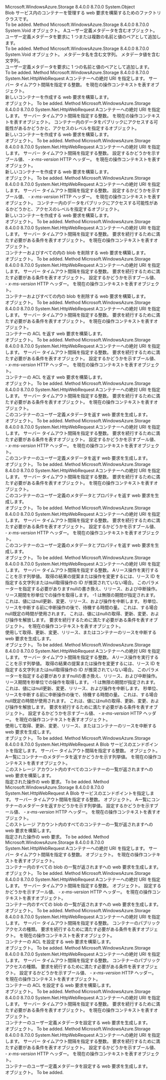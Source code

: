 <Type Name="ContainerHttpWebRequestFactory" FullName="Microsoft.WindowsAzure.Storage.Blob.Protocol.ContainerHttpWebRequestFactory">
  <TypeSignature Language="C#" Value="public static class ContainerHttpWebRequestFactory" />
  <TypeSignature Language="ILAsm" Value=".class public auto ansi abstract sealed beforefieldinit ContainerHttpWebRequestFactory extends System.Object" />
  <TypeSignature Language="DocId" Value="T:Microsoft.WindowsAzure.Storage.Blob.Protocol.ContainerHttpWebRequestFactory" />
  <TypeSignature Language="VB.NET" Value="Public Class ContainerHttpWebRequestFactory" />
  <TypeSignature Language="F#" Value="type ContainerHttpWebRequestFactory = class" />
  <AssemblyInfo>
    <AssemblyName>Microsoft.WindowsAzure.Storage</AssemblyName>
    <AssemblyVersion>8.4.0.0</AssemblyVersion>
    <AssemblyVersion>8.7.0.0</AssemblyVersion>
  </AssemblyInfo>
  <Base>
    <BaseTypeName>System.Object</BaseTypeName>
  </Base>
  <Interfaces />
  <Docs>
    <summary>
            Blob サービス内のコンテナーを管理する web 要求を構築するためのファクトリ クラスです。
            </summary>
    <remarks>To be added.</remarks>
  </Docs>
  <Members>
    <Member MemberName="AddMetadata">
      <MemberSignature Language="C#" Value="public static void AddMetadata (System.Net.HttpWebRequest request, System.Collections.Generic.IDictionary&lt;string,string&gt; metadata);" />
      <MemberSignature Language="ILAsm" Value=".method public static hidebysig void AddMetadata(class System.Net.HttpWebRequest request, class System.Collections.Generic.IDictionary`2&lt;string, string&gt; metadata) cil managed" />
      <MemberSignature Language="DocId" Value="M:Microsoft.WindowsAzure.Storage.Blob.Protocol.ContainerHttpWebRequestFactory.AddMetadata(System.Net.HttpWebRequest,System.Collections.Generic.IDictionary{System.String,System.String})" />
      <MemberSignature Language="VB.NET" Value="Public Shared Sub AddMetadata (request As HttpWebRequest, metadata As IDictionary(Of String, String))" />
      <MemberSignature Language="F#" Value="static member AddMetadata : System.Net.HttpWebRequest * System.Collections.Generic.IDictionary&lt;string, string&gt; -&gt; unit" Usage="Microsoft.WindowsAzure.Storage.Blob.Protocol.ContainerHttpWebRequestFactory.AddMetadata (request, metadata)" />
      <MemberType>Method</MemberType>
      <AssemblyInfo>
        <AssemblyName>Microsoft.WindowsAzure.Storage</AssemblyName>
        <AssemblyVersion>8.4.0.0</AssemblyVersion>
        <AssemblyVersion>8.7.0.0</AssemblyVersion>
      </AssemblyInfo>
      <ReturnValue>
        <ReturnType>System.Void</ReturnType>
      </ReturnValue>
      <Parameters>
        <Parameter Name="request" Type="System.Net.HttpWebRequest" />
        <Parameter Name="metadata" Type="System.Collections.Generic.IDictionary&lt;System.String,System.String&gt;" />
      </Parameters>
      <Docs>
        <param name="request"><see cref="T:System.Net.HttpWebRequest" /> オブジェクト。</param>
        <param name="metadata">A<see cref="T:System.Collections.Generic.Dictionary`2" />ユーザー定義メタデータを含むオブジェクト。</param>
        <summary>
            ユーザー定義メタデータを要求に 1 つまたは複数の名前と値のペアとして追加します。
            </summary>
        <remarks>To be added.</remarks>
      </Docs>
    </Member>
    <Member MemberName="AddMetadata">
      <MemberSignature Language="C#" Value="public static void AddMetadata (System.Net.HttpWebRequest request, string name, string value);" />
      <MemberSignature Language="ILAsm" Value=".method public static hidebysig void AddMetadata(class System.Net.HttpWebRequest request, string name, string value) cil managed" />
      <MemberSignature Language="DocId" Value="M:Microsoft.WindowsAzure.Storage.Blob.Protocol.ContainerHttpWebRequestFactory.AddMetadata(System.Net.HttpWebRequest,System.String,System.String)" />
      <MemberSignature Language="VB.NET" Value="Public Shared Sub AddMetadata (request As HttpWebRequest, name As String, value As String)" />
      <MemberSignature Language="F#" Value="static member AddMetadata : System.Net.HttpWebRequest * string * string -&gt; unit" Usage="Microsoft.WindowsAzure.Storage.Blob.Protocol.ContainerHttpWebRequestFactory.AddMetadata (request, name, value)" />
      <MemberType>Method</MemberType>
      <AssemblyInfo>
        <AssemblyName>Microsoft.WindowsAzure.Storage</AssemblyName>
        <AssemblyVersion>8.4.0.0</AssemblyVersion>
        <AssemblyVersion>8.7.0.0</AssemblyVersion>
      </AssemblyInfo>
      <ReturnValue>
        <ReturnType>System.Void</ReturnType>
      </ReturnValue>
      <Parameters>
        <Parameter Name="request" Type="System.Net.HttpWebRequest" />
        <Parameter Name="name" Type="System.String" />
        <Parameter Name="value" Type="System.String" />
      </Parameters>
      <Docs>
        <param name="request"><see cref="T:System.Net.HttpWebRequest" /> オブジェクト。</param>
        <param name="name">メタデータ名を含む文字列。</param>
        <param name="value">メタデータ値を含む文字列。</param>
        <summary>
            ユーザー定義メタデータを要求に 1 つの名前と値のペアとして追加します。
            </summary>
        <remarks>To be added.</remarks>
      </Docs>
    </Member>
    <Member MemberName="Create">
      <MemberSignature Language="C#" Value="public static System.Net.HttpWebRequest Create (Uri uri, Nullable&lt;int&gt; timeout, Microsoft.WindowsAzure.Storage.OperationContext operationContext);" />
      <MemberSignature Language="ILAsm" Value=".method public static hidebysig class System.Net.HttpWebRequest Create(class System.Uri uri, valuetype System.Nullable`1&lt;int32&gt; timeout, class Microsoft.WindowsAzure.Storage.OperationContext operationContext) cil managed" />
      <MemberSignature Language="DocId" Value="M:Microsoft.WindowsAzure.Storage.Blob.Protocol.ContainerHttpWebRequestFactory.Create(System.Uri,System.Nullable{System.Int32},Microsoft.WindowsAzure.Storage.OperationContext)" />
      <MemberSignature Language="F#" Value="static member Create : Uri * Nullable&lt;int&gt; * Microsoft.WindowsAzure.Storage.OperationContext -&gt; System.Net.HttpWebRequest" Usage="Microsoft.WindowsAzure.Storage.Blob.Protocol.ContainerHttpWebRequestFactory.Create (uri, timeout, operationContext)" />
      <MemberType>Method</MemberType>
      <AssemblyInfo>
        <AssemblyName>Microsoft.WindowsAzure.Storage</AssemblyName>
        <AssemblyVersion>8.4.0.0</AssemblyVersion>
        <AssemblyVersion>8.7.0.0</AssemblyVersion>
      </AssemblyInfo>
      <ReturnValue>
        <ReturnType>System.Net.HttpWebRequest</ReturnType>
      </ReturnValue>
      <Parameters>
        <Parameter Name="uri" Type="System.Uri" />
        <Parameter Name="timeout" Type="System.Nullable&lt;System.Int32&gt;" />
        <Parameter Name="operationContext" Type="Microsoft.WindowsAzure.Storage.OperationContext" />
      </Parameters>
      <Docs>
        <param name="uri">A<see cref="T:System.Uri" />コンテナーへの絶対 URI を指定します。</param>
        <param name="timeout">サーバー タイムアウト間隔を指定する整数。</param>
        <param name="operationContext"><see cref="T:Microsoft.WindowsAzure.Storage.OperationContext" />を現在の操作コンテキストを表すオブジェクト。</param>
        <summary>
            新しいコンテナーを作成する web 要求を構築します。
            </summary>
        <returns><see cref="T:System.Net.HttpWebRequest" /> オブジェクト。</returns>
        <remarks>To be added.</remarks>
      </Docs>
    </Member>
    <Member MemberName="Create">
      <MemberSignature Language="C#" Value="public static System.Net.HttpWebRequest Create (Uri uri, Nullable&lt;int&gt; timeout, Microsoft.WindowsAzure.Storage.OperationContext operationContext, Microsoft.WindowsAzure.Storage.Blob.BlobContainerPublicAccessType accessType);" />
      <MemberSignature Language="ILAsm" Value=".method public static hidebysig class System.Net.HttpWebRequest Create(class System.Uri uri, valuetype System.Nullable`1&lt;int32&gt; timeout, class Microsoft.WindowsAzure.Storage.OperationContext operationContext, valuetype Microsoft.WindowsAzure.Storage.Blob.BlobContainerPublicAccessType accessType) cil managed" />
      <MemberSignature Language="DocId" Value="M:Microsoft.WindowsAzure.Storage.Blob.Protocol.ContainerHttpWebRequestFactory.Create(System.Uri,System.Nullable{System.Int32},Microsoft.WindowsAzure.Storage.OperationContext,Microsoft.WindowsAzure.Storage.Blob.BlobContainerPublicAccessType)" />
      <MemberSignature Language="F#" Value="static member Create : Uri * Nullable&lt;int&gt; * Microsoft.WindowsAzure.Storage.OperationContext * Microsoft.WindowsAzure.Storage.Blob.BlobContainerPublicAccessType -&gt; System.Net.HttpWebRequest" Usage="Microsoft.WindowsAzure.Storage.Blob.Protocol.ContainerHttpWebRequestFactory.Create (uri, timeout, operationContext, accessType)" />
      <MemberType>Method</MemberType>
      <AssemblyInfo>
        <AssemblyName>Microsoft.WindowsAzure.Storage</AssemblyName>
        <AssemblyVersion>8.4.0.0</AssemblyVersion>
        <AssemblyVersion>8.7.0.0</AssemblyVersion>
      </AssemblyInfo>
      <ReturnValue>
        <ReturnType>System.Net.HttpWebRequest</ReturnType>
      </ReturnValue>
      <Parameters>
        <Parameter Name="uri" Type="System.Uri" />
        <Parameter Name="timeout" Type="System.Nullable&lt;System.Int32&gt;" />
        <Parameter Name="operationContext" Type="Microsoft.WindowsAzure.Storage.OperationContext" />
        <Parameter Name="accessType" Type="Microsoft.WindowsAzure.Storage.Blob.BlobContainerPublicAccessType" />
      </Parameters>
      <Docs>
        <param name="uri">A<see cref="T:System.Uri" />コンテナーへの絶対 URI を指定します。</param>
        <param name="timeout">サーバー タイムアウト間隔を指定する整数。</param>
        <param name="operationContext"><see cref="T:Microsoft.WindowsAzure.Storage.OperationContext" />を現在の操作コンテキストを表すオブジェクト。</param>
        <param name="accessType"><see cref="T:Microsoft.WindowsAzure.Storage.Blob.BlobContainerPublicAccessType" />コンテナー内のデータをパブリックにアクセスする可能性があるかどうかと、アクセスのレベルを指定するオブジェクト。</param>
        <summary>
            新しいコンテナーを作成する web 要求を構築します。
            </summary>
        <returns><see cref="T:System.Net.HttpWebRequest" /> オブジェクト。</returns>
        <remarks>To be added.</remarks>
      </Docs>
    </Member>
    <Member MemberName="Create">
      <MemberSignature Language="C#" Value="public static System.Net.HttpWebRequest Create (Uri uri, Nullable&lt;int&gt; timeout, bool useVersionHeader, Microsoft.WindowsAzure.Storage.OperationContext operationContext);" />
      <MemberSignature Language="ILAsm" Value=".method public static hidebysig class System.Net.HttpWebRequest Create(class System.Uri uri, valuetype System.Nullable`1&lt;int32&gt; timeout, bool useVersionHeader, class Microsoft.WindowsAzure.Storage.OperationContext operationContext) cil managed" />
      <MemberSignature Language="DocId" Value="M:Microsoft.WindowsAzure.Storage.Blob.Protocol.ContainerHttpWebRequestFactory.Create(System.Uri,System.Nullable{System.Int32},System.Boolean,Microsoft.WindowsAzure.Storage.OperationContext)" />
      <MemberSignature Language="F#" Value="static member Create : Uri * Nullable&lt;int&gt; * bool * Microsoft.WindowsAzure.Storage.OperationContext -&gt; System.Net.HttpWebRequest" Usage="Microsoft.WindowsAzure.Storage.Blob.Protocol.ContainerHttpWebRequestFactory.Create (uri, timeout, useVersionHeader, operationContext)" />
      <MemberType>Method</MemberType>
      <AssemblyInfo>
        <AssemblyName>Microsoft.WindowsAzure.Storage</AssemblyName>
        <AssemblyVersion>8.4.0.0</AssemblyVersion>
        <AssemblyVersion>8.7.0.0</AssemblyVersion>
      </AssemblyInfo>
      <ReturnValue>
        <ReturnType>System.Net.HttpWebRequest</ReturnType>
      </ReturnValue>
      <Parameters>
        <Parameter Name="uri" Type="System.Uri" />
        <Parameter Name="timeout" Type="System.Nullable&lt;System.Int32&gt;" />
        <Parameter Name="useVersionHeader" Type="System.Boolean" />
        <Parameter Name="operationContext" Type="Microsoft.WindowsAzure.Storage.OperationContext" />
      </Parameters>
      <Docs>
        <param name="uri">A<see cref="T:System.Uri" />コンテナーへの絶対 URI を指定します。</param>
        <param name="timeout">サーバー タイムアウト間隔を指定する整数。</param>
        <param name="useVersionHeader">設定するかどうかを示すブール値、 <i>- x-ms-version</i> HTTP ヘッダー。</param>
        <param name="operationContext"><see cref="T:Microsoft.WindowsAzure.Storage.OperationContext" />を現在の操作コンテキストを表すオブジェクト。</param>
        <summary>
            新しいコンテナーを作成する web 要求を構築します。
            </summary>
        <returns><see cref="T:System.Net.HttpWebRequest" /> オブジェクト。</returns>
        <remarks>To be added.</remarks>
      </Docs>
    </Member>
    <Member MemberName="Create">
      <MemberSignature Language="C#" Value="public static System.Net.HttpWebRequest Create (Uri uri, Nullable&lt;int&gt; timeout, bool useVersionHeader, Microsoft.WindowsAzure.Storage.OperationContext operationContext, Microsoft.WindowsAzure.Storage.Blob.BlobContainerPublicAccessType accessType);" />
      <MemberSignature Language="ILAsm" Value=".method public static hidebysig class System.Net.HttpWebRequest Create(class System.Uri uri, valuetype System.Nullable`1&lt;int32&gt; timeout, bool useVersionHeader, class Microsoft.WindowsAzure.Storage.OperationContext operationContext, valuetype Microsoft.WindowsAzure.Storage.Blob.BlobContainerPublicAccessType accessType) cil managed" />
      <MemberSignature Language="DocId" Value="M:Microsoft.WindowsAzure.Storage.Blob.Protocol.ContainerHttpWebRequestFactory.Create(System.Uri,System.Nullable{System.Int32},System.Boolean,Microsoft.WindowsAzure.Storage.OperationContext,Microsoft.WindowsAzure.Storage.Blob.BlobContainerPublicAccessType)" />
      <MemberSignature Language="F#" Value="static member Create : Uri * Nullable&lt;int&gt; * bool * Microsoft.WindowsAzure.Storage.OperationContext * Microsoft.WindowsAzure.Storage.Blob.BlobContainerPublicAccessType -&gt; System.Net.HttpWebRequest" Usage="Microsoft.WindowsAzure.Storage.Blob.Protocol.ContainerHttpWebRequestFactory.Create (uri, timeout, useVersionHeader, operationContext, accessType)" />
      <MemberType>Method</MemberType>
      <AssemblyInfo>
        <AssemblyName>Microsoft.WindowsAzure.Storage</AssemblyName>
        <AssemblyVersion>8.4.0.0</AssemblyVersion>
        <AssemblyVersion>8.7.0.0</AssemblyVersion>
      </AssemblyInfo>
      <ReturnValue>
        <ReturnType>System.Net.HttpWebRequest</ReturnType>
      </ReturnValue>
      <Parameters>
        <Parameter Name="uri" Type="System.Uri" />
        <Parameter Name="timeout" Type="System.Nullable&lt;System.Int32&gt;" />
        <Parameter Name="useVersionHeader" Type="System.Boolean" />
        <Parameter Name="operationContext" Type="Microsoft.WindowsAzure.Storage.OperationContext" />
        <Parameter Name="accessType" Type="Microsoft.WindowsAzure.Storage.Blob.BlobContainerPublicAccessType" />
      </Parameters>
      <Docs>
        <param name="uri">A<see cref="T:System.Uri" />コンテナーへの絶対 URI を指定します。</param>
        <param name="timeout">サーバー タイムアウト間隔を指定する整数。</param>
        <param name="useVersionHeader">設定するかどうかを示すブール値、 <i>- x-ms-version</i> HTTP ヘッダー。</param>
        <param name="operationContext"><see cref="T:Microsoft.WindowsAzure.Storage.OperationContext" />を現在の操作コンテキストを表すオブジェクト。</param>
        <param name="accessType"><see cref="T:Microsoft.WindowsAzure.Storage.Blob.BlobContainerPublicAccessType" />コンテナー内のデータをパブリックにアクセスする可能性があるかどうかと、アクセスのレベルを指定するオブジェクト。</param>
        <summary>
            新しいコンテナーを作成する web 要求を構築します。
            </summary>
        <returns><see cref="T:System.Net.HttpWebRequest" /> オブジェクト。</returns>
        <remarks>To be added.</remarks>
      </Docs>
    </Member>
    <Member MemberName="Delete">
      <MemberSignature Language="C#" Value="public static System.Net.HttpWebRequest Delete (Uri uri, Nullable&lt;int&gt; timeout, Microsoft.WindowsAzure.Storage.AccessCondition accessCondition, Microsoft.WindowsAzure.Storage.OperationContext operationContext);" />
      <MemberSignature Language="ILAsm" Value=".method public static hidebysig class System.Net.HttpWebRequest Delete(class System.Uri uri, valuetype System.Nullable`1&lt;int32&gt; timeout, class Microsoft.WindowsAzure.Storage.AccessCondition accessCondition, class Microsoft.WindowsAzure.Storage.OperationContext operationContext) cil managed" />
      <MemberSignature Language="DocId" Value="M:Microsoft.WindowsAzure.Storage.Blob.Protocol.ContainerHttpWebRequestFactory.Delete(System.Uri,System.Nullable{System.Int32},Microsoft.WindowsAzure.Storage.AccessCondition,Microsoft.WindowsAzure.Storage.OperationContext)" />
      <MemberSignature Language="F#" Value="static member Delete : Uri * Nullable&lt;int&gt; * Microsoft.WindowsAzure.Storage.AccessCondition * Microsoft.WindowsAzure.Storage.OperationContext -&gt; System.Net.HttpWebRequest" Usage="Microsoft.WindowsAzure.Storage.Blob.Protocol.ContainerHttpWebRequestFactory.Delete (uri, timeout, accessCondition, operationContext)" />
      <MemberType>Method</MemberType>
      <AssemblyInfo>
        <AssemblyName>Microsoft.WindowsAzure.Storage</AssemblyName>
        <AssemblyVersion>8.4.0.0</AssemblyVersion>
        <AssemblyVersion>8.7.0.0</AssemblyVersion>
      </AssemblyInfo>
      <ReturnValue>
        <ReturnType>System.Net.HttpWebRequest</ReturnType>
      </ReturnValue>
      <Parameters>
        <Parameter Name="uri" Type="System.Uri" />
        <Parameter Name="timeout" Type="System.Nullable&lt;System.Int32&gt;" />
        <Parameter Name="accessCondition" Type="Microsoft.WindowsAzure.Storage.AccessCondition" />
        <Parameter Name="operationContext" Type="Microsoft.WindowsAzure.Storage.OperationContext" />
      </Parameters>
      <Docs>
        <param name="uri">A<see cref="T:System.Uri" />コンテナーへの絶対 URI を指定します。</param>
        <param name="timeout">サーバー タイムアウト間隔を指定する整数。</param>
        <param name="accessCondition"><see cref="T:Microsoft.WindowsAzure.Storage.AccessCondition" />要求を続行するために満たす必要がある条件を表すオブジェクト。</param>
        <param name="operationContext"><see cref="T:Microsoft.WindowsAzure.Storage.OperationContext" />を現在の操作コンテキストを表すオブジェクト。</param>
        <summary>
            コンテナーおよびすべての内の blob を削除する web 要求を構築します。
            </summary>
        <returns><see cref="T:System.Net.HttpWebRequest" /> オブジェクト。</returns>
        <remarks>To be added.</remarks>
      </Docs>
    </Member>
    <Member MemberName="Delete">
      <MemberSignature Language="C#" Value="public static System.Net.HttpWebRequest Delete (Uri uri, Nullable&lt;int&gt; timeout, Microsoft.WindowsAzure.Storage.AccessCondition accessCondition, bool useVersionHeader, Microsoft.WindowsAzure.Storage.OperationContext operationContext);" />
      <MemberSignature Language="ILAsm" Value=".method public static hidebysig class System.Net.HttpWebRequest Delete(class System.Uri uri, valuetype System.Nullable`1&lt;int32&gt; timeout, class Microsoft.WindowsAzure.Storage.AccessCondition accessCondition, bool useVersionHeader, class Microsoft.WindowsAzure.Storage.OperationContext operationContext) cil managed" />
      <MemberSignature Language="DocId" Value="M:Microsoft.WindowsAzure.Storage.Blob.Protocol.ContainerHttpWebRequestFactory.Delete(System.Uri,System.Nullable{System.Int32},Microsoft.WindowsAzure.Storage.AccessCondition,System.Boolean,Microsoft.WindowsAzure.Storage.OperationContext)" />
      <MemberSignature Language="F#" Value="static member Delete : Uri * Nullable&lt;int&gt; * Microsoft.WindowsAzure.Storage.AccessCondition * bool * Microsoft.WindowsAzure.Storage.OperationContext -&gt; System.Net.HttpWebRequest" Usage="Microsoft.WindowsAzure.Storage.Blob.Protocol.ContainerHttpWebRequestFactory.Delete (uri, timeout, accessCondition, useVersionHeader, operationContext)" />
      <MemberType>Method</MemberType>
      <AssemblyInfo>
        <AssemblyName>Microsoft.WindowsAzure.Storage</AssemblyName>
        <AssemblyVersion>8.4.0.0</AssemblyVersion>
        <AssemblyVersion>8.7.0.0</AssemblyVersion>
      </AssemblyInfo>
      <ReturnValue>
        <ReturnType>System.Net.HttpWebRequest</ReturnType>
      </ReturnValue>
      <Parameters>
        <Parameter Name="uri" Type="System.Uri" />
        <Parameter Name="timeout" Type="System.Nullable&lt;System.Int32&gt;" />
        <Parameter Name="accessCondition" Type="Microsoft.WindowsAzure.Storage.AccessCondition" />
        <Parameter Name="useVersionHeader" Type="System.Boolean" />
        <Parameter Name="operationContext" Type="Microsoft.WindowsAzure.Storage.OperationContext" />
      </Parameters>
      <Docs>
        <param name="uri">A<see cref="T:System.Uri" />コンテナーへの絶対 URI を指定します。</param>
        <param name="timeout">サーバー タイムアウト間隔を指定する整数。</param>
        <param name="accessCondition"><see cref="T:Microsoft.WindowsAzure.Storage.AccessCondition" />要求を続行するために満たす必要がある条件を表すオブジェクト。</param>
        <param name="useVersionHeader">設定するかどうかを示すブール値、 <i>- x-ms-version</i> HTTP ヘッダー。</param>
        <param name="operationContext"><see cref="T:Microsoft.WindowsAzure.Storage.OperationContext" />を現在の操作コンテキストを表すオブジェクト。</param>
        <summary>
            コンテナーおよびすべての内の blob を削除する web 要求を構築します。
            </summary>
        <returns><see cref="T:System.Net.HttpWebRequest" /> オブジェクト。</returns>
        <remarks>To be added.</remarks>
      </Docs>
    </Member>
    <Member MemberName="GetAcl">
      <MemberSignature Language="C#" Value="public static System.Net.HttpWebRequest GetAcl (Uri uri, Nullable&lt;int&gt; timeout, Microsoft.WindowsAzure.Storage.AccessCondition accessCondition, Microsoft.WindowsAzure.Storage.OperationContext operationContext);" />
      <MemberSignature Language="ILAsm" Value=".method public static hidebysig class System.Net.HttpWebRequest GetAcl(class System.Uri uri, valuetype System.Nullable`1&lt;int32&gt; timeout, class Microsoft.WindowsAzure.Storage.AccessCondition accessCondition, class Microsoft.WindowsAzure.Storage.OperationContext operationContext) cil managed" />
      <MemberSignature Language="DocId" Value="M:Microsoft.WindowsAzure.Storage.Blob.Protocol.ContainerHttpWebRequestFactory.GetAcl(System.Uri,System.Nullable{System.Int32},Microsoft.WindowsAzure.Storage.AccessCondition,Microsoft.WindowsAzure.Storage.OperationContext)" />
      <MemberSignature Language="F#" Value="static member GetAcl : Uri * Nullable&lt;int&gt; * Microsoft.WindowsAzure.Storage.AccessCondition * Microsoft.WindowsAzure.Storage.OperationContext -&gt; System.Net.HttpWebRequest" Usage="Microsoft.WindowsAzure.Storage.Blob.Protocol.ContainerHttpWebRequestFactory.GetAcl (uri, timeout, accessCondition, operationContext)" />
      <MemberType>Method</MemberType>
      <AssemblyInfo>
        <AssemblyName>Microsoft.WindowsAzure.Storage</AssemblyName>
        <AssemblyVersion>8.4.0.0</AssemblyVersion>
        <AssemblyVersion>8.7.0.0</AssemblyVersion>
      </AssemblyInfo>
      <ReturnValue>
        <ReturnType>System.Net.HttpWebRequest</ReturnType>
      </ReturnValue>
      <Parameters>
        <Parameter Name="uri" Type="System.Uri" />
        <Parameter Name="timeout" Type="System.Nullable&lt;System.Int32&gt;" />
        <Parameter Name="accessCondition" Type="Microsoft.WindowsAzure.Storage.AccessCondition" />
        <Parameter Name="operationContext" Type="Microsoft.WindowsAzure.Storage.OperationContext" />
      </Parameters>
      <Docs>
        <param name="uri">A<see cref="T:System.Uri" />コンテナーへの絶対 URI を指定します。</param>
        <param name="timeout">サーバー タイムアウト間隔を指定する整数。</param>
        <param name="accessCondition"><see cref="T:Microsoft.WindowsAzure.Storage.AccessCondition" />要求を続行するために満たす必要がある条件を表すオブジェクト。</param>
        <param name="operationContext"><see cref="T:Microsoft.WindowsAzure.Storage.OperationContext" />を現在の操作コンテキストを表すオブジェクト。</param>
        <summary>
            コンテナーの ACL を返す web 要求を構築します。
            </summary>
        <returns><see cref="T:System.Net.HttpWebRequest" /> オブジェクト。</returns>
        <remarks>To be added.</remarks>
      </Docs>
    </Member>
    <Member MemberName="GetAcl">
      <MemberSignature Language="C#" Value="public static System.Net.HttpWebRequest GetAcl (Uri uri, Nullable&lt;int&gt; timeout, Microsoft.WindowsAzure.Storage.AccessCondition accessCondition, bool useVersionHeader, Microsoft.WindowsAzure.Storage.OperationContext operationContext);" />
      <MemberSignature Language="ILAsm" Value=".method public static hidebysig class System.Net.HttpWebRequest GetAcl(class System.Uri uri, valuetype System.Nullable`1&lt;int32&gt; timeout, class Microsoft.WindowsAzure.Storage.AccessCondition accessCondition, bool useVersionHeader, class Microsoft.WindowsAzure.Storage.OperationContext operationContext) cil managed" />
      <MemberSignature Language="DocId" Value="M:Microsoft.WindowsAzure.Storage.Blob.Protocol.ContainerHttpWebRequestFactory.GetAcl(System.Uri,System.Nullable{System.Int32},Microsoft.WindowsAzure.Storage.AccessCondition,System.Boolean,Microsoft.WindowsAzure.Storage.OperationContext)" />
      <MemberSignature Language="F#" Value="static member GetAcl : Uri * Nullable&lt;int&gt; * Microsoft.WindowsAzure.Storage.AccessCondition * bool * Microsoft.WindowsAzure.Storage.OperationContext -&gt; System.Net.HttpWebRequest" Usage="Microsoft.WindowsAzure.Storage.Blob.Protocol.ContainerHttpWebRequestFactory.GetAcl (uri, timeout, accessCondition, useVersionHeader, operationContext)" />
      <MemberType>Method</MemberType>
      <AssemblyInfo>
        <AssemblyName>Microsoft.WindowsAzure.Storage</AssemblyName>
        <AssemblyVersion>8.4.0.0</AssemblyVersion>
        <AssemblyVersion>8.7.0.0</AssemblyVersion>
      </AssemblyInfo>
      <ReturnValue>
        <ReturnType>System.Net.HttpWebRequest</ReturnType>
      </ReturnValue>
      <Parameters>
        <Parameter Name="uri" Type="System.Uri" />
        <Parameter Name="timeout" Type="System.Nullable&lt;System.Int32&gt;" />
        <Parameter Name="accessCondition" Type="Microsoft.WindowsAzure.Storage.AccessCondition" />
        <Parameter Name="useVersionHeader" Type="System.Boolean" />
        <Parameter Name="operationContext" Type="Microsoft.WindowsAzure.Storage.OperationContext" />
      </Parameters>
      <Docs>
        <param name="uri">A<see cref="T:System.Uri" />コンテナーへの絶対 URI を指定します。</param>
        <param name="timeout">サーバー タイムアウト間隔を指定する整数。</param>
        <param name="accessCondition"><see cref="T:Microsoft.WindowsAzure.Storage.AccessCondition" />要求を続行するために満たす必要がある条件を表すオブジェクト。</param>
        <param name="useVersionHeader">設定するかどうかを示すブール値、 <i>- x-ms-version</i> HTTP ヘッダー。</param>
        <param name="operationContext"><see cref="T:Microsoft.WindowsAzure.Storage.OperationContext" />を現在の操作コンテキストを表すオブジェクト。</param>
        <summary>
            コンテナーの ACL を返す web 要求を構築します。
            </summary>
        <returns><see cref="T:System.Net.HttpWebRequest" /> オブジェクト。</returns>
        <remarks>To be added.</remarks>
      </Docs>
    </Member>
    <Member MemberName="GetMetadata">
      <MemberSignature Language="C#" Value="public static System.Net.HttpWebRequest GetMetadata (Uri uri, Nullable&lt;int&gt; timeout, Microsoft.WindowsAzure.Storage.AccessCondition accessCondition, Microsoft.WindowsAzure.Storage.OperationContext operationContext);" />
      <MemberSignature Language="ILAsm" Value=".method public static hidebysig class System.Net.HttpWebRequest GetMetadata(class System.Uri uri, valuetype System.Nullable`1&lt;int32&gt; timeout, class Microsoft.WindowsAzure.Storage.AccessCondition accessCondition, class Microsoft.WindowsAzure.Storage.OperationContext operationContext) cil managed" />
      <MemberSignature Language="DocId" Value="M:Microsoft.WindowsAzure.Storage.Blob.Protocol.ContainerHttpWebRequestFactory.GetMetadata(System.Uri,System.Nullable{System.Int32},Microsoft.WindowsAzure.Storage.AccessCondition,Microsoft.WindowsAzure.Storage.OperationContext)" />
      <MemberSignature Language="F#" Value="static member GetMetadata : Uri * Nullable&lt;int&gt; * Microsoft.WindowsAzure.Storage.AccessCondition * Microsoft.WindowsAzure.Storage.OperationContext -&gt; System.Net.HttpWebRequest" Usage="Microsoft.WindowsAzure.Storage.Blob.Protocol.ContainerHttpWebRequestFactory.GetMetadata (uri, timeout, accessCondition, operationContext)" />
      <MemberType>Method</MemberType>
      <AssemblyInfo>
        <AssemblyName>Microsoft.WindowsAzure.Storage</AssemblyName>
        <AssemblyVersion>8.4.0.0</AssemblyVersion>
        <AssemblyVersion>8.7.0.0</AssemblyVersion>
      </AssemblyInfo>
      <ReturnValue>
        <ReturnType>System.Net.HttpWebRequest</ReturnType>
      </ReturnValue>
      <Parameters>
        <Parameter Name="uri" Type="System.Uri" />
        <Parameter Name="timeout" Type="System.Nullable&lt;System.Int32&gt;" />
        <Parameter Name="accessCondition" Type="Microsoft.WindowsAzure.Storage.AccessCondition" />
        <Parameter Name="operationContext" Type="Microsoft.WindowsAzure.Storage.OperationContext" />
      </Parameters>
      <Docs>
        <param name="uri">A<see cref="T:System.Uri" />コンテナーへの絶対 URI を指定します。</param>
        <param name="timeout">サーバー タイムアウト間隔を指定する整数。</param>
        <param name="accessCondition"><see cref="T:Microsoft.WindowsAzure.Storage.AccessCondition" />要求を続行するために満たす必要がある条件を表すオブジェクト。</param>
        <param name="operationContext"><see cref="T:Microsoft.WindowsAzure.Storage.OperationContext" />を現在の操作コンテキストを表すオブジェクト。</param>
        <summary>
            このコンテナーのユーザー定義メタデータを返す web 要求を生成します。
            </summary>
        <returns><see cref="T:System.Net.HttpWebRequest" /> オブジェクト。</returns>
        <remarks>To be added.</remarks>
      </Docs>
    </Member>
    <Member MemberName="GetMetadata">
      <MemberSignature Language="C#" Value="public static System.Net.HttpWebRequest GetMetadata (Uri uri, Nullable&lt;int&gt; timeout, Microsoft.WindowsAzure.Storage.AccessCondition accessCondition, bool useVersionHeader, Microsoft.WindowsAzure.Storage.OperationContext operationContext);" />
      <MemberSignature Language="ILAsm" Value=".method public static hidebysig class System.Net.HttpWebRequest GetMetadata(class System.Uri uri, valuetype System.Nullable`1&lt;int32&gt; timeout, class Microsoft.WindowsAzure.Storage.AccessCondition accessCondition, bool useVersionHeader, class Microsoft.WindowsAzure.Storage.OperationContext operationContext) cil managed" />
      <MemberSignature Language="DocId" Value="M:Microsoft.WindowsAzure.Storage.Blob.Protocol.ContainerHttpWebRequestFactory.GetMetadata(System.Uri,System.Nullable{System.Int32},Microsoft.WindowsAzure.Storage.AccessCondition,System.Boolean,Microsoft.WindowsAzure.Storage.OperationContext)" />
      <MemberSignature Language="F#" Value="static member GetMetadata : Uri * Nullable&lt;int&gt; * Microsoft.WindowsAzure.Storage.AccessCondition * bool * Microsoft.WindowsAzure.Storage.OperationContext -&gt; System.Net.HttpWebRequest" Usage="Microsoft.WindowsAzure.Storage.Blob.Protocol.ContainerHttpWebRequestFactory.GetMetadata (uri, timeout, accessCondition, useVersionHeader, operationContext)" />
      <MemberType>Method</MemberType>
      <AssemblyInfo>
        <AssemblyName>Microsoft.WindowsAzure.Storage</AssemblyName>
        <AssemblyVersion>8.4.0.0</AssemblyVersion>
        <AssemblyVersion>8.7.0.0</AssemblyVersion>
      </AssemblyInfo>
      <ReturnValue>
        <ReturnType>System.Net.HttpWebRequest</ReturnType>
      </ReturnValue>
      <Parameters>
        <Parameter Name="uri" Type="System.Uri" />
        <Parameter Name="timeout" Type="System.Nullable&lt;System.Int32&gt;" />
        <Parameter Name="accessCondition" Type="Microsoft.WindowsAzure.Storage.AccessCondition" />
        <Parameter Name="useVersionHeader" Type="System.Boolean" />
        <Parameter Name="operationContext" Type="Microsoft.WindowsAzure.Storage.OperationContext" />
      </Parameters>
      <Docs>
        <param name="uri">A<see cref="T:System.Uri" />コンテナーへの絶対 URI を指定します。</param>
        <param name="timeout">サーバー タイムアウト間隔を指定する整数。</param>
        <param name="accessCondition"><see cref="T:Microsoft.WindowsAzure.Storage.AccessCondition" />要求を続行するために満たす必要がある条件を表すオブジェクト。</param>
        <param name="useVersionHeader">設定するかどうかを示すブール値、 <i>- x-ms-version</i> HTTP ヘッダー。</param>
        <param name="operationContext"><see cref="T:Microsoft.WindowsAzure.Storage.OperationContext" />を現在の操作コンテキストを表すオブジェクト。</param>
        <summary>
            このコンテナーのユーザー定義メタデータを返す web 要求を生成します。
            </summary>
        <returns><see cref="T:System.Net.HttpWebRequest" /> オブジェクト。</returns>
        <remarks>To be added.</remarks>
      </Docs>
    </Member>
    <Member MemberName="GetProperties">
      <MemberSignature Language="C#" Value="public static System.Net.HttpWebRequest GetProperties (Uri uri, Nullable&lt;int&gt; timeout, Microsoft.WindowsAzure.Storage.AccessCondition accessCondition, Microsoft.WindowsAzure.Storage.OperationContext operationContext);" />
      <MemberSignature Language="ILAsm" Value=".method public static hidebysig class System.Net.HttpWebRequest GetProperties(class System.Uri uri, valuetype System.Nullable`1&lt;int32&gt; timeout, class Microsoft.WindowsAzure.Storage.AccessCondition accessCondition, class Microsoft.WindowsAzure.Storage.OperationContext operationContext) cil managed" />
      <MemberSignature Language="DocId" Value="M:Microsoft.WindowsAzure.Storage.Blob.Protocol.ContainerHttpWebRequestFactory.GetProperties(System.Uri,System.Nullable{System.Int32},Microsoft.WindowsAzure.Storage.AccessCondition,Microsoft.WindowsAzure.Storage.OperationContext)" />
      <MemberSignature Language="F#" Value="static member GetProperties : Uri * Nullable&lt;int&gt; * Microsoft.WindowsAzure.Storage.AccessCondition * Microsoft.WindowsAzure.Storage.OperationContext -&gt; System.Net.HttpWebRequest" Usage="Microsoft.WindowsAzure.Storage.Blob.Protocol.ContainerHttpWebRequestFactory.GetProperties (uri, timeout, accessCondition, operationContext)" />
      <MemberType>Method</MemberType>
      <AssemblyInfo>
        <AssemblyName>Microsoft.WindowsAzure.Storage</AssemblyName>
        <AssemblyVersion>8.4.0.0</AssemblyVersion>
        <AssemblyVersion>8.7.0.0</AssemblyVersion>
      </AssemblyInfo>
      <ReturnValue>
        <ReturnType>System.Net.HttpWebRequest</ReturnType>
      </ReturnValue>
      <Parameters>
        <Parameter Name="uri" Type="System.Uri" />
        <Parameter Name="timeout" Type="System.Nullable&lt;System.Int32&gt;" />
        <Parameter Name="accessCondition" Type="Microsoft.WindowsAzure.Storage.AccessCondition" />
        <Parameter Name="operationContext" Type="Microsoft.WindowsAzure.Storage.OperationContext" />
      </Parameters>
      <Docs>
        <param name="uri">A<see cref="T:System.Uri" />コンテナーへの絶対 URI を指定します。</param>
        <param name="timeout">サーバー タイムアウト間隔を指定する整数。</param>
        <param name="accessCondition"><see cref="T:Microsoft.WindowsAzure.Storage.AccessCondition" />要求を続行するために満たす必要がある条件を表すオブジェクト。</param>
        <param name="operationContext"><see cref="T:Microsoft.WindowsAzure.Storage.OperationContext" />を現在の操作コンテキストを表すオブジェクト。</param>
        <summary>
            このコンテナーのユーザー定義のメタデータとプロパティを返す web 要求を生成します。
            </summary>
        <returns><see cref="T:System.Net.HttpWebRequest" /> オブジェクト。</returns>
        <remarks>To be added.</remarks>
      </Docs>
    </Member>
    <Member MemberName="GetProperties">
      <MemberSignature Language="C#" Value="public static System.Net.HttpWebRequest GetProperties (Uri uri, Nullable&lt;int&gt; timeout, Microsoft.WindowsAzure.Storage.AccessCondition accessCondition, bool useVersionHeader, Microsoft.WindowsAzure.Storage.OperationContext operationContext);" />
      <MemberSignature Language="ILAsm" Value=".method public static hidebysig class System.Net.HttpWebRequest GetProperties(class System.Uri uri, valuetype System.Nullable`1&lt;int32&gt; timeout, class Microsoft.WindowsAzure.Storage.AccessCondition accessCondition, bool useVersionHeader, class Microsoft.WindowsAzure.Storage.OperationContext operationContext) cil managed" />
      <MemberSignature Language="DocId" Value="M:Microsoft.WindowsAzure.Storage.Blob.Protocol.ContainerHttpWebRequestFactory.GetProperties(System.Uri,System.Nullable{System.Int32},Microsoft.WindowsAzure.Storage.AccessCondition,System.Boolean,Microsoft.WindowsAzure.Storage.OperationContext)" />
      <MemberSignature Language="F#" Value="static member GetProperties : Uri * Nullable&lt;int&gt; * Microsoft.WindowsAzure.Storage.AccessCondition * bool * Microsoft.WindowsAzure.Storage.OperationContext -&gt; System.Net.HttpWebRequest" Usage="Microsoft.WindowsAzure.Storage.Blob.Protocol.ContainerHttpWebRequestFactory.GetProperties (uri, timeout, accessCondition, useVersionHeader, operationContext)" />
      <MemberType>Method</MemberType>
      <AssemblyInfo>
        <AssemblyName>Microsoft.WindowsAzure.Storage</AssemblyName>
        <AssemblyVersion>8.4.0.0</AssemblyVersion>
        <AssemblyVersion>8.7.0.0</AssemblyVersion>
      </AssemblyInfo>
      <ReturnValue>
        <ReturnType>System.Net.HttpWebRequest</ReturnType>
      </ReturnValue>
      <Parameters>
        <Parameter Name="uri" Type="System.Uri" />
        <Parameter Name="timeout" Type="System.Nullable&lt;System.Int32&gt;" />
        <Parameter Name="accessCondition" Type="Microsoft.WindowsAzure.Storage.AccessCondition" />
        <Parameter Name="useVersionHeader" Type="System.Boolean" />
        <Parameter Name="operationContext" Type="Microsoft.WindowsAzure.Storage.OperationContext" />
      </Parameters>
      <Docs>
        <param name="uri">A<see cref="T:System.Uri" />コンテナーへの絶対 URI を指定します。</param>
        <param name="timeout">サーバー タイムアウト間隔を指定する整数。</param>
        <param name="accessCondition"><see cref="T:Microsoft.WindowsAzure.Storage.AccessCondition" />要求を続行するために満たす必要がある条件を表すオブジェクト。</param>
        <param name="useVersionHeader">設定するかどうかを示すブール値、 <i>- x-ms-version</i> HTTP ヘッダー。</param>
        <param name="operationContext"><see cref="T:Microsoft.WindowsAzure.Storage.OperationContext" />を現在の操作コンテキストを表すオブジェクト。</param>
        <summary>
            このコンテナーのユーザー定義のメタデータとプロパティを返す web 要求を生成します。
            </summary>
        <returns><see cref="T:System.Net.HttpWebRequest" /> オブジェクト。</returns>
        <remarks>To be added.</remarks>
      </Docs>
    </Member>
    <Member MemberName="Lease">
      <MemberSignature Language="C#" Value="public static System.Net.HttpWebRequest Lease (Uri uri, Nullable&lt;int&gt; timeout, Microsoft.WindowsAzure.Storage.Blob.LeaseAction action, string proposedLeaseId, Nullable&lt;int&gt; leaseDuration, Nullable&lt;int&gt; leaseBreakPeriod, Microsoft.WindowsAzure.Storage.AccessCondition accessCondition, Microsoft.WindowsAzure.Storage.OperationContext operationContext);" />
      <MemberSignature Language="ILAsm" Value=".method public static hidebysig class System.Net.HttpWebRequest Lease(class System.Uri uri, valuetype System.Nullable`1&lt;int32&gt; timeout, valuetype Microsoft.WindowsAzure.Storage.Blob.LeaseAction action, string proposedLeaseId, valuetype System.Nullable`1&lt;int32&gt; leaseDuration, valuetype System.Nullable`1&lt;int32&gt; leaseBreakPeriod, class Microsoft.WindowsAzure.Storage.AccessCondition accessCondition, class Microsoft.WindowsAzure.Storage.OperationContext operationContext) cil managed" />
      <MemberSignature Language="DocId" Value="M:Microsoft.WindowsAzure.Storage.Blob.Protocol.ContainerHttpWebRequestFactory.Lease(System.Uri,System.Nullable{System.Int32},Microsoft.WindowsAzure.Storage.Blob.LeaseAction,System.String,System.Nullable{System.Int32},System.Nullable{System.Int32},Microsoft.WindowsAzure.Storage.AccessCondition,Microsoft.WindowsAzure.Storage.OperationContext)" />
      <MemberSignature Language="F#" Value="static member Lease : Uri * Nullable&lt;int&gt; * Microsoft.WindowsAzure.Storage.Blob.LeaseAction * string * Nullable&lt;int&gt; * Nullable&lt;int&gt; * Microsoft.WindowsAzure.Storage.AccessCondition * Microsoft.WindowsAzure.Storage.OperationContext -&gt; System.Net.HttpWebRequest" Usage="Microsoft.WindowsAzure.Storage.Blob.Protocol.ContainerHttpWebRequestFactory.Lease (uri, timeout, action, proposedLeaseId, leaseDuration, leaseBreakPeriod, accessCondition, operationContext)" />
      <MemberType>Method</MemberType>
      <AssemblyInfo>
        <AssemblyName>Microsoft.WindowsAzure.Storage</AssemblyName>
        <AssemblyVersion>8.4.0.0</AssemblyVersion>
        <AssemblyVersion>8.7.0.0</AssemblyVersion>
      </AssemblyInfo>
      <ReturnValue>
        <ReturnType>System.Net.HttpWebRequest</ReturnType>
      </ReturnValue>
      <Parameters>
        <Parameter Name="uri" Type="System.Uri" />
        <Parameter Name="timeout" Type="System.Nullable&lt;System.Int32&gt;" />
        <Parameter Name="action" Type="Microsoft.WindowsAzure.Storage.Blob.LeaseAction" />
        <Parameter Name="proposedLeaseId" Type="System.String" />
        <Parameter Name="leaseDuration" Type="System.Nullable&lt;System.Int32&gt;" />
        <Parameter Name="leaseBreakPeriod" Type="System.Nullable&lt;System.Int32&gt;" />
        <Parameter Name="accessCondition" Type="Microsoft.WindowsAzure.Storage.AccessCondition" />
        <Parameter Name="operationContext" Type="Microsoft.WindowsAzure.Storage.OperationContext" />
      </Parameters>
      <Docs>
        <param name="uri">A<see cref="T:System.Uri" />コンテナーへの絶対 URI を指定します。</param>
        <param name="timeout">サーバー タイムアウト間隔を指定する整数。</param>
        <param name="action">A<see cref="T:Microsoft.WindowsAzure.Storage.Blob.LeaseAction" />リース操作を実行することを示す列挙値。</param>
        <param name="proposedLeaseId">取得の結果の提案または操作を変更するには、リース ID を指定する文字列または<c>null</c>取得操作の ID が推奨されていない場合。 このパラメーターを指定する必要があります<c>null</c>の書き換え、リリース、および中断操作。</param>
        <param name="leaseDuration">リース期間を秒単位での操作を取得します。
            -1 は無限の期間が指定されます。 これは、値には<c>null</c>更新、変更、リリース、および操作を中断します。</param>
        <param name="leaseBreakPeriod">秒単位、リースを中断する前に中断操作の後で、待機する時間の量。
            これは、する場合<c>null</c>既定の時間が使用されます。 これは、値には<c>null</c>の取得、更新、変更、および操作を解放します。</param>
        <param name="accessCondition"><see cref="T:Microsoft.WindowsAzure.Storage.AccessCondition" />要求を続行するために満たす必要がある条件を表すオブジェクト。</param>
        <param name="operationContext"><see cref="T:Microsoft.WindowsAzure.Storage.OperationContext" />を現在の操作コンテキストを表すオブジェクト。</param>
        <summary>
            使用して取得、更新、変更、リリース、またはコンテナーのリースを中断する web 要求を生成します。
            </summary>
        <returns><see cref="T:System.Net.HttpWebRequest" /> オブジェクト。</returns>
        <remarks>To be added.</remarks>
      </Docs>
    </Member>
    <Member MemberName="Lease">
      <MemberSignature Language="C#" Value="public static System.Net.HttpWebRequest Lease (Uri uri, Nullable&lt;int&gt; timeout, Microsoft.WindowsAzure.Storage.Blob.LeaseAction action, string proposedLeaseId, Nullable&lt;int&gt; leaseDuration, Nullable&lt;int&gt; leaseBreakPeriod, Microsoft.WindowsAzure.Storage.AccessCondition accessCondition, bool useVersionHeader, Microsoft.WindowsAzure.Storage.OperationContext operationContext);" />
      <MemberSignature Language="ILAsm" Value=".method public static hidebysig class System.Net.HttpWebRequest Lease(class System.Uri uri, valuetype System.Nullable`1&lt;int32&gt; timeout, valuetype Microsoft.WindowsAzure.Storage.Blob.LeaseAction action, string proposedLeaseId, valuetype System.Nullable`1&lt;int32&gt; leaseDuration, valuetype System.Nullable`1&lt;int32&gt; leaseBreakPeriod, class Microsoft.WindowsAzure.Storage.AccessCondition accessCondition, bool useVersionHeader, class Microsoft.WindowsAzure.Storage.OperationContext operationContext) cil managed" />
      <MemberSignature Language="DocId" Value="M:Microsoft.WindowsAzure.Storage.Blob.Protocol.ContainerHttpWebRequestFactory.Lease(System.Uri,System.Nullable{System.Int32},Microsoft.WindowsAzure.Storage.Blob.LeaseAction,System.String,System.Nullable{System.Int32},System.Nullable{System.Int32},Microsoft.WindowsAzure.Storage.AccessCondition,System.Boolean,Microsoft.WindowsAzure.Storage.OperationContext)" />
      <MemberSignature Language="F#" Value="static member Lease : Uri * Nullable&lt;int&gt; * Microsoft.WindowsAzure.Storage.Blob.LeaseAction * string * Nullable&lt;int&gt; * Nullable&lt;int&gt; * Microsoft.WindowsAzure.Storage.AccessCondition * bool * Microsoft.WindowsAzure.Storage.OperationContext -&gt; System.Net.HttpWebRequest" Usage="Microsoft.WindowsAzure.Storage.Blob.Protocol.ContainerHttpWebRequestFactory.Lease (uri, timeout, action, proposedLeaseId, leaseDuration, leaseBreakPeriod, accessCondition, useVersionHeader, operationContext)" />
      <MemberType>Method</MemberType>
      <AssemblyInfo>
        <AssemblyName>Microsoft.WindowsAzure.Storage</AssemblyName>
        <AssemblyVersion>8.4.0.0</AssemblyVersion>
        <AssemblyVersion>8.7.0.0</AssemblyVersion>
      </AssemblyInfo>
      <ReturnValue>
        <ReturnType>System.Net.HttpWebRequest</ReturnType>
      </ReturnValue>
      <Parameters>
        <Parameter Name="uri" Type="System.Uri" />
        <Parameter Name="timeout" Type="System.Nullable&lt;System.Int32&gt;" />
        <Parameter Name="action" Type="Microsoft.WindowsAzure.Storage.Blob.LeaseAction" />
        <Parameter Name="proposedLeaseId" Type="System.String" />
        <Parameter Name="leaseDuration" Type="System.Nullable&lt;System.Int32&gt;" />
        <Parameter Name="leaseBreakPeriod" Type="System.Nullable&lt;System.Int32&gt;" />
        <Parameter Name="accessCondition" Type="Microsoft.WindowsAzure.Storage.AccessCondition" />
        <Parameter Name="useVersionHeader" Type="System.Boolean" />
        <Parameter Name="operationContext" Type="Microsoft.WindowsAzure.Storage.OperationContext" />
      </Parameters>
      <Docs>
        <param name="uri">A<see cref="T:System.Uri" />コンテナーへの絶対 URI を指定します。</param>
        <param name="timeout">サーバー タイムアウト間隔を指定する整数。</param>
        <param name="action">A<see cref="T:Microsoft.WindowsAzure.Storage.Blob.LeaseAction" />リース操作を実行することを示す列挙値。</param>
        <param name="proposedLeaseId">取得の結果の提案または操作を変更するには、リース ID を指定する文字列または<c>null</c>取得操作の ID が推奨されていない場合。 このパラメーターを指定する必要があります<c>null</c>の書き換え、リリース、および中断操作。</param>
        <param name="leaseDuration">リース期間を秒単位での操作を取得します。
            -1 は無限の期間が指定されます。 これは、値には<c>null</c>更新、変更、リリース、および操作を中断します。</param>
        <param name="leaseBreakPeriod">秒単位、リースを中断する前に中断操作の後で、待機する時間の量。
            これは、する場合<c>null</c>既定の時間が使用されます。 これは、値には<c>null</c>の取得、更新、変更、および操作を解放します。</param>
        <param name="accessCondition"><see cref="T:Microsoft.WindowsAzure.Storage.AccessCondition" />要求を続行するために満たす必要がある条件を表すオブジェクト。</param>
        <param name="useVersionHeader">設定するかどうかを示すブール値、 <i>- x-ms-version</i> HTTP ヘッダー。</param>
        <param name="operationContext"><see cref="T:Microsoft.WindowsAzure.Storage.OperationContext" />を現在の操作コンテキストを表すオブジェクト。</param>
        <summary>
            使用して取得、更新、変更、リリース、またはコンテナーのリースを中断する web 要求を生成します。
            </summary>
        <returns><see cref="T:System.Net.HttpWebRequest" /> オブジェクト。</returns>
        <remarks>To be added.</remarks>
      </Docs>
    </Member>
    <Member MemberName="List">
      <MemberSignature Language="C#" Value="public static System.Net.HttpWebRequest List (Uri uri, Nullable&lt;int&gt; timeout, Microsoft.WindowsAzure.Storage.Shared.Protocol.ListingContext listingContext, Microsoft.WindowsAzure.Storage.Blob.ContainerListingDetails detailsIncluded, Microsoft.WindowsAzure.Storage.OperationContext operationContext);" />
      <MemberSignature Language="ILAsm" Value=".method public static hidebysig class System.Net.HttpWebRequest List(class System.Uri uri, valuetype System.Nullable`1&lt;int32&gt; timeout, class Microsoft.WindowsAzure.Storage.Shared.Protocol.ListingContext listingContext, valuetype Microsoft.WindowsAzure.Storage.Blob.ContainerListingDetails detailsIncluded, class Microsoft.WindowsAzure.Storage.OperationContext operationContext) cil managed" />
      <MemberSignature Language="DocId" Value="M:Microsoft.WindowsAzure.Storage.Blob.Protocol.ContainerHttpWebRequestFactory.List(System.Uri,System.Nullable{System.Int32},Microsoft.WindowsAzure.Storage.Shared.Protocol.ListingContext,Microsoft.WindowsAzure.Storage.Blob.ContainerListingDetails,Microsoft.WindowsAzure.Storage.OperationContext)" />
      <MemberSignature Language="F#" Value="static member List : Uri * Nullable&lt;int&gt; * Microsoft.WindowsAzure.Storage.Shared.Protocol.ListingContext * Microsoft.WindowsAzure.Storage.Blob.ContainerListingDetails * Microsoft.WindowsAzure.Storage.OperationContext -&gt; System.Net.HttpWebRequest" Usage="Microsoft.WindowsAzure.Storage.Blob.Protocol.ContainerHttpWebRequestFactory.List (uri, timeout, listingContext, detailsIncluded, operationContext)" />
      <MemberType>Method</MemberType>
      <AssemblyInfo>
        <AssemblyName>Microsoft.WindowsAzure.Storage</AssemblyName>
        <AssemblyVersion>8.4.0.0</AssemblyVersion>
        <AssemblyVersion>8.7.0.0</AssemblyVersion>
      </AssemblyInfo>
      <ReturnValue>
        <ReturnType>System.Net.HttpWebRequest</ReturnType>
      </ReturnValue>
      <Parameters>
        <Parameter Name="uri" Type="System.Uri" />
        <Parameter Name="timeout" Type="System.Nullable&lt;System.Int32&gt;" />
        <Parameter Name="listingContext" Type="Microsoft.WindowsAzure.Storage.Shared.Protocol.ListingContext" />
        <Parameter Name="detailsIncluded" Type="Microsoft.WindowsAzure.Storage.Blob.ContainerListingDetails" />
        <Parameter Name="operationContext" Type="Microsoft.WindowsAzure.Storage.OperationContext" />
      </Parameters>
      <Docs>
        <param name="uri">A <see cref="T:System.Uri" /> Blob サービスのエンドポイントを指定します。</param>
        <param name="timeout">サーバー タイムアウト間隔を指定する整数。</param>
        <param name="listingContext"><see cref="T:Microsoft.WindowsAzure.Storage.Shared.Protocol.ListingContext" /> オブジェクト。</param>
        <param name="detailsIncluded">A<see cref="T:Microsoft.WindowsAzure.Storage.Blob.ContainerListingDetails" />一覧にコンテナーのメタデータを返すかどうかを示す列挙値。</param>
        <param name="operationContext"><see cref="T:Microsoft.WindowsAzure.Storage.OperationContext" />を現在の操作コンテキストを表すオブジェクト。</param>
        <summary>
            このストレージ アカウント内のすべてのコンテナーの一覧が返されますへの web 要求を構築します。
            </summary>
        <returns>指定された操作の web 要求。</returns>
        <remarks>To be added.</remarks>
      </Docs>
    </Member>
    <Member MemberName="List">
      <MemberSignature Language="C#" Value="public static System.Net.HttpWebRequest List (Uri uri, Nullable&lt;int&gt; timeout, Microsoft.WindowsAzure.Storage.Shared.Protocol.ListingContext listingContext, Microsoft.WindowsAzure.Storage.Blob.ContainerListingDetails detailsIncluded, bool useVersionHeader, Microsoft.WindowsAzure.Storage.OperationContext operationContext);" />
      <MemberSignature Language="ILAsm" Value=".method public static hidebysig class System.Net.HttpWebRequest List(class System.Uri uri, valuetype System.Nullable`1&lt;int32&gt; timeout, class Microsoft.WindowsAzure.Storage.Shared.Protocol.ListingContext listingContext, valuetype Microsoft.WindowsAzure.Storage.Blob.ContainerListingDetails detailsIncluded, bool useVersionHeader, class Microsoft.WindowsAzure.Storage.OperationContext operationContext) cil managed" />
      <MemberSignature Language="DocId" Value="M:Microsoft.WindowsAzure.Storage.Blob.Protocol.ContainerHttpWebRequestFactory.List(System.Uri,System.Nullable{System.Int32},Microsoft.WindowsAzure.Storage.Shared.Protocol.ListingContext,Microsoft.WindowsAzure.Storage.Blob.ContainerListingDetails,System.Boolean,Microsoft.WindowsAzure.Storage.OperationContext)" />
      <MemberSignature Language="F#" Value="static member List : Uri * Nullable&lt;int&gt; * Microsoft.WindowsAzure.Storage.Shared.Protocol.ListingContext * Microsoft.WindowsAzure.Storage.Blob.ContainerListingDetails * bool * Microsoft.WindowsAzure.Storage.OperationContext -&gt; System.Net.HttpWebRequest" Usage="Microsoft.WindowsAzure.Storage.Blob.Protocol.ContainerHttpWebRequestFactory.List (uri, timeout, listingContext, detailsIncluded, useVersionHeader, operationContext)" />
      <MemberType>Method</MemberType>
      <AssemblyInfo>
        <AssemblyName>Microsoft.WindowsAzure.Storage</AssemblyName>
        <AssemblyVersion>8.4.0.0</AssemblyVersion>
        <AssemblyVersion>8.7.0.0</AssemblyVersion>
      </AssemblyInfo>
      <ReturnValue>
        <ReturnType>System.Net.HttpWebRequest</ReturnType>
      </ReturnValue>
      <Parameters>
        <Parameter Name="uri" Type="System.Uri" />
        <Parameter Name="timeout" Type="System.Nullable&lt;System.Int32&gt;" />
        <Parameter Name="listingContext" Type="Microsoft.WindowsAzure.Storage.Shared.Protocol.ListingContext" />
        <Parameter Name="detailsIncluded" Type="Microsoft.WindowsAzure.Storage.Blob.ContainerListingDetails" />
        <Parameter Name="useVersionHeader" Type="System.Boolean" />
        <Parameter Name="operationContext" Type="Microsoft.WindowsAzure.Storage.OperationContext" />
      </Parameters>
      <Docs>
        <param name="uri">A <see cref="T:System.Uri" /> Blob サービスのエンドポイントを指定します。</param>
        <param name="timeout">サーバー タイムアウト間隔を指定する整数。</param>
        <param name="listingContext"><see cref="T:Microsoft.WindowsAzure.Storage.Shared.Protocol.ListingContext" /> オブジェクト。</param>
        <param name="detailsIncluded">A<see cref="T:Microsoft.WindowsAzure.Storage.Blob.ContainerListingDetails" />一覧にコンテナーのメタデータを返すかどうかを示す列挙値。</param>
        <param name="useVersionHeader">設定するかどうかを示すブール値、 <i>- x-ms-version</i> HTTP ヘッダー。</param>
        <param name="operationContext"><see cref="T:Microsoft.WindowsAzure.Storage.OperationContext" />を現在の操作コンテキストを表すオブジェクト。</param>
        <summary>
            このストレージ アカウント内のすべてのコンテナーの一覧が返されますへの web 要求を構築します。
            </summary>
        <returns>指定された操作の web 要求。</returns>
        <remarks>To be added.</remarks>
      </Docs>
    </Member>
    <Member MemberName="ListBlobs">
      <MemberSignature Language="C#" Value="public static System.Net.HttpWebRequest ListBlobs (Uri uri, Nullable&lt;int&gt; timeout, Microsoft.WindowsAzure.Storage.Blob.Protocol.BlobListingContext listingContext, Microsoft.WindowsAzure.Storage.OperationContext operationContext);" />
      <MemberSignature Language="ILAsm" Value=".method public static hidebysig class System.Net.HttpWebRequest ListBlobs(class System.Uri uri, valuetype System.Nullable`1&lt;int32&gt; timeout, class Microsoft.WindowsAzure.Storage.Blob.Protocol.BlobListingContext listingContext, class Microsoft.WindowsAzure.Storage.OperationContext operationContext) cil managed" />
      <MemberSignature Language="DocId" Value="M:Microsoft.WindowsAzure.Storage.Blob.Protocol.ContainerHttpWebRequestFactory.ListBlobs(System.Uri,System.Nullable{System.Int32},Microsoft.WindowsAzure.Storage.Blob.Protocol.BlobListingContext,Microsoft.WindowsAzure.Storage.OperationContext)" />
      <MemberSignature Language="F#" Value="static member ListBlobs : Uri * Nullable&lt;int&gt; * Microsoft.WindowsAzure.Storage.Blob.Protocol.BlobListingContext * Microsoft.WindowsAzure.Storage.OperationContext -&gt; System.Net.HttpWebRequest" Usage="Microsoft.WindowsAzure.Storage.Blob.Protocol.ContainerHttpWebRequestFactory.ListBlobs (uri, timeout, listingContext, operationContext)" />
      <MemberType>Method</MemberType>
      <AssemblyInfo>
        <AssemblyName>Microsoft.WindowsAzure.Storage</AssemblyName>
        <AssemblyVersion>8.4.0.0</AssemblyVersion>
        <AssemblyVersion>8.7.0.0</AssemblyVersion>
      </AssemblyInfo>
      <ReturnValue>
        <ReturnType>System.Net.HttpWebRequest</ReturnType>
      </ReturnValue>
      <Parameters>
        <Parameter Name="uri" Type="System.Uri" />
        <Parameter Name="timeout" Type="System.Nullable&lt;System.Int32&gt;" />
        <Parameter Name="listingContext" Type="Microsoft.WindowsAzure.Storage.Blob.Protocol.BlobListingContext" />
        <Parameter Name="operationContext" Type="Microsoft.WindowsAzure.Storage.OperationContext" />
      </Parameters>
      <Docs>
        <param name="uri">A<see cref="T:System.Uri" />コンテナーへの絶対 URI を指定します。</param>
        <param name="timeout">サーバー タイムアウト間隔を指定する整数。</param>
        <param name="listingContext"><see cref="T:Microsoft.WindowsAzure.Storage.Shared.Protocol.ListingContext" /> オブジェクト。</param>
        <param name="operationContext"><see cref="T:Microsoft.WindowsAzure.Storage.OperationContext" />を現在の操作コンテキストを表すオブジェクト。</param>
        <summary>
            コンテナー内のすべての blob の一覧が返されますへの web 要求を生成します。
            </summary>
        <returns><see cref="T:System.Net.HttpWebRequest" /> オブジェクト。</returns>
        <remarks>To be added.</remarks>
      </Docs>
    </Member>
    <Member MemberName="ListBlobs">
      <MemberSignature Language="C#" Value="public static System.Net.HttpWebRequest ListBlobs (Uri uri, Nullable&lt;int&gt; timeout, Microsoft.WindowsAzure.Storage.Blob.Protocol.BlobListingContext listingContext, bool useVersionHeader, Microsoft.WindowsAzure.Storage.OperationContext operationContext);" />
      <MemberSignature Language="ILAsm" Value=".method public static hidebysig class System.Net.HttpWebRequest ListBlobs(class System.Uri uri, valuetype System.Nullable`1&lt;int32&gt; timeout, class Microsoft.WindowsAzure.Storage.Blob.Protocol.BlobListingContext listingContext, bool useVersionHeader, class Microsoft.WindowsAzure.Storage.OperationContext operationContext) cil managed" />
      <MemberSignature Language="DocId" Value="M:Microsoft.WindowsAzure.Storage.Blob.Protocol.ContainerHttpWebRequestFactory.ListBlobs(System.Uri,System.Nullable{System.Int32},Microsoft.WindowsAzure.Storage.Blob.Protocol.BlobListingContext,System.Boolean,Microsoft.WindowsAzure.Storage.OperationContext)" />
      <MemberSignature Language="F#" Value="static member ListBlobs : Uri * Nullable&lt;int&gt; * Microsoft.WindowsAzure.Storage.Blob.Protocol.BlobListingContext * bool * Microsoft.WindowsAzure.Storage.OperationContext -&gt; System.Net.HttpWebRequest" Usage="Microsoft.WindowsAzure.Storage.Blob.Protocol.ContainerHttpWebRequestFactory.ListBlobs (uri, timeout, listingContext, useVersionHeader, operationContext)" />
      <MemberType>Method</MemberType>
      <AssemblyInfo>
        <AssemblyName>Microsoft.WindowsAzure.Storage</AssemblyName>
        <AssemblyVersion>8.4.0.0</AssemblyVersion>
        <AssemblyVersion>8.7.0.0</AssemblyVersion>
      </AssemblyInfo>
      <ReturnValue>
        <ReturnType>System.Net.HttpWebRequest</ReturnType>
      </ReturnValue>
      <Parameters>
        <Parameter Name="uri" Type="System.Uri" />
        <Parameter Name="timeout" Type="System.Nullable&lt;System.Int32&gt;" />
        <Parameter Name="listingContext" Type="Microsoft.WindowsAzure.Storage.Blob.Protocol.BlobListingContext" />
        <Parameter Name="useVersionHeader" Type="System.Boolean" />
        <Parameter Name="operationContext" Type="Microsoft.WindowsAzure.Storage.OperationContext" />
      </Parameters>
      <Docs>
        <param name="uri">A<see cref="T:System.Uri" />コンテナーへの絶対 URI を指定します。</param>
        <param name="timeout">サーバー タイムアウト間隔を指定する整数。</param>
        <param name="listingContext"><see cref="T:Microsoft.WindowsAzure.Storage.Shared.Protocol.ListingContext" /> オブジェクト。</param>
        <param name="useVersionHeader">設定するかどうかを示すブール値、 <i>- x-ms-version</i> HTTP ヘッダー。</param>
        <param name="operationContext"><see cref="T:Microsoft.WindowsAzure.Storage.OperationContext" />を現在の操作コンテキストを表すオブジェクト。</param>
        <summary>
            コンテナー内のすべての blob の一覧が返されますへの web 要求を生成します。
            </summary>
        <returns><see cref="T:System.Net.HttpWebRequest" /> オブジェクト。</returns>
        <remarks>To be added.</remarks>
      </Docs>
    </Member>
    <Member MemberName="SetAcl">
      <MemberSignature Language="C#" Value="public static System.Net.HttpWebRequest SetAcl (Uri uri, Nullable&lt;int&gt; timeout, Microsoft.WindowsAzure.Storage.Blob.BlobContainerPublicAccessType publicAccess, Microsoft.WindowsAzure.Storage.AccessCondition accessCondition, Microsoft.WindowsAzure.Storage.OperationContext operationContext);" />
      <MemberSignature Language="ILAsm" Value=".method public static hidebysig class System.Net.HttpWebRequest SetAcl(class System.Uri uri, valuetype System.Nullable`1&lt;int32&gt; timeout, valuetype Microsoft.WindowsAzure.Storage.Blob.BlobContainerPublicAccessType publicAccess, class Microsoft.WindowsAzure.Storage.AccessCondition accessCondition, class Microsoft.WindowsAzure.Storage.OperationContext operationContext) cil managed" />
      <MemberSignature Language="DocId" Value="M:Microsoft.WindowsAzure.Storage.Blob.Protocol.ContainerHttpWebRequestFactory.SetAcl(System.Uri,System.Nullable{System.Int32},Microsoft.WindowsAzure.Storage.Blob.BlobContainerPublicAccessType,Microsoft.WindowsAzure.Storage.AccessCondition,Microsoft.WindowsAzure.Storage.OperationContext)" />
      <MemberSignature Language="F#" Value="static member SetAcl : Uri * Nullable&lt;int&gt; * Microsoft.WindowsAzure.Storage.Blob.BlobContainerPublicAccessType * Microsoft.WindowsAzure.Storage.AccessCondition * Microsoft.WindowsAzure.Storage.OperationContext -&gt; System.Net.HttpWebRequest" Usage="Microsoft.WindowsAzure.Storage.Blob.Protocol.ContainerHttpWebRequestFactory.SetAcl (uri, timeout, publicAccess, accessCondition, operationContext)" />
      <MemberType>Method</MemberType>
      <AssemblyInfo>
        <AssemblyName>Microsoft.WindowsAzure.Storage</AssemblyName>
        <AssemblyVersion>8.4.0.0</AssemblyVersion>
        <AssemblyVersion>8.7.0.0</AssemblyVersion>
      </AssemblyInfo>
      <ReturnValue>
        <ReturnType>System.Net.HttpWebRequest</ReturnType>
      </ReturnValue>
      <Parameters>
        <Parameter Name="uri" Type="System.Uri" />
        <Parameter Name="timeout" Type="System.Nullable&lt;System.Int32&gt;" />
        <Parameter Name="publicAccess" Type="Microsoft.WindowsAzure.Storage.Blob.BlobContainerPublicAccessType" />
        <Parameter Name="accessCondition" Type="Microsoft.WindowsAzure.Storage.AccessCondition" />
        <Parameter Name="operationContext" Type="Microsoft.WindowsAzure.Storage.OperationContext" />
      </Parameters>
      <Docs>
        <param name="uri">A<see cref="T:System.Uri" />コンテナーへの絶対 URI を指定します。</param>
        <param name="timeout">サーバー タイムアウト間隔を指定する整数。</param>
        <param name="publicAccess">コンテナーのパブリック アクセスの種類。</param>
        <param name="accessCondition"><see cref="T:Microsoft.WindowsAzure.Storage.AccessCondition" />要求を続行するために満たす必要がある条件を表すオブジェクト。</param>
        <param name="operationContext"><see cref="T:Microsoft.WindowsAzure.Storage.OperationContext" />を現在の操作コンテキストを表すオブジェクト。</param>
        <summary>
            コンテナーの ACL を設定する web 要求を構築します。
            </summary>
        <returns><see cref="T:System.Net.HttpWebRequest" /> オブジェクト。</returns>
        <remarks>To be added.</remarks>
      </Docs>
    </Member>
    <Member MemberName="SetAcl">
      <MemberSignature Language="C#" Value="public static System.Net.HttpWebRequest SetAcl (Uri uri, Nullable&lt;int&gt; timeout, Microsoft.WindowsAzure.Storage.Blob.BlobContainerPublicAccessType publicAccess, Microsoft.WindowsAzure.Storage.AccessCondition accessCondition, bool useVersionHeader, Microsoft.WindowsAzure.Storage.OperationContext operationContext);" />
      <MemberSignature Language="ILAsm" Value=".method public static hidebysig class System.Net.HttpWebRequest SetAcl(class System.Uri uri, valuetype System.Nullable`1&lt;int32&gt; timeout, valuetype Microsoft.WindowsAzure.Storage.Blob.BlobContainerPublicAccessType publicAccess, class Microsoft.WindowsAzure.Storage.AccessCondition accessCondition, bool useVersionHeader, class Microsoft.WindowsAzure.Storage.OperationContext operationContext) cil managed" />
      <MemberSignature Language="DocId" Value="M:Microsoft.WindowsAzure.Storage.Blob.Protocol.ContainerHttpWebRequestFactory.SetAcl(System.Uri,System.Nullable{System.Int32},Microsoft.WindowsAzure.Storage.Blob.BlobContainerPublicAccessType,Microsoft.WindowsAzure.Storage.AccessCondition,System.Boolean,Microsoft.WindowsAzure.Storage.OperationContext)" />
      <MemberSignature Language="F#" Value="static member SetAcl : Uri * Nullable&lt;int&gt; * Microsoft.WindowsAzure.Storage.Blob.BlobContainerPublicAccessType * Microsoft.WindowsAzure.Storage.AccessCondition * bool * Microsoft.WindowsAzure.Storage.OperationContext -&gt; System.Net.HttpWebRequest" Usage="Microsoft.WindowsAzure.Storage.Blob.Protocol.ContainerHttpWebRequestFactory.SetAcl (uri, timeout, publicAccess, accessCondition, useVersionHeader, operationContext)" />
      <MemberType>Method</MemberType>
      <AssemblyInfo>
        <AssemblyName>Microsoft.WindowsAzure.Storage</AssemblyName>
        <AssemblyVersion>8.4.0.0</AssemblyVersion>
        <AssemblyVersion>8.7.0.0</AssemblyVersion>
      </AssemblyInfo>
      <ReturnValue>
        <ReturnType>System.Net.HttpWebRequest</ReturnType>
      </ReturnValue>
      <Parameters>
        <Parameter Name="uri" Type="System.Uri" />
        <Parameter Name="timeout" Type="System.Nullable&lt;System.Int32&gt;" />
        <Parameter Name="publicAccess" Type="Microsoft.WindowsAzure.Storage.Blob.BlobContainerPublicAccessType" />
        <Parameter Name="accessCondition" Type="Microsoft.WindowsAzure.Storage.AccessCondition" />
        <Parameter Name="useVersionHeader" Type="System.Boolean" />
        <Parameter Name="operationContext" Type="Microsoft.WindowsAzure.Storage.OperationContext" />
      </Parameters>
      <Docs>
        <param name="uri">A<see cref="T:System.Uri" />コンテナーへの絶対 URI を指定します。</param>
        <param name="timeout">サーバー タイムアウト間隔を指定する整数。</param>
        <param name="publicAccess">コンテナーのパブリック アクセスの種類。</param>
        <param name="accessCondition"><see cref="T:Microsoft.WindowsAzure.Storage.AccessCondition" />要求を続行するために満たす必要がある条件を表すオブジェクト。</param>
        <param name="useVersionHeader">設定するかどうかを示すブール値、 <i>- x-ms-version</i> HTTP ヘッダー。</param>
        <param name="operationContext"><see cref="T:Microsoft.WindowsAzure.Storage.OperationContext" />を現在の操作コンテキストを表すオブジェクト。</param>
        <summary>
            コンテナーの ACL を設定する web 要求を構築します。
            </summary>
        <returns><see cref="T:System.Net.HttpWebRequest" /> オブジェクト。</returns>
        <remarks>To be added.</remarks>
      </Docs>
    </Member>
    <Member MemberName="SetMetadata">
      <MemberSignature Language="C#" Value="public static System.Net.HttpWebRequest SetMetadata (Uri uri, Nullable&lt;int&gt; timeout, Microsoft.WindowsAzure.Storage.AccessCondition accessCondition, Microsoft.WindowsAzure.Storage.OperationContext operationContext);" />
      <MemberSignature Language="ILAsm" Value=".method public static hidebysig class System.Net.HttpWebRequest SetMetadata(class System.Uri uri, valuetype System.Nullable`1&lt;int32&gt; timeout, class Microsoft.WindowsAzure.Storage.AccessCondition accessCondition, class Microsoft.WindowsAzure.Storage.OperationContext operationContext) cil managed" />
      <MemberSignature Language="DocId" Value="M:Microsoft.WindowsAzure.Storage.Blob.Protocol.ContainerHttpWebRequestFactory.SetMetadata(System.Uri,System.Nullable{System.Int32},Microsoft.WindowsAzure.Storage.AccessCondition,Microsoft.WindowsAzure.Storage.OperationContext)" />
      <MemberSignature Language="F#" Value="static member SetMetadata : Uri * Nullable&lt;int&gt; * Microsoft.WindowsAzure.Storage.AccessCondition * Microsoft.WindowsAzure.Storage.OperationContext -&gt; System.Net.HttpWebRequest" Usage="Microsoft.WindowsAzure.Storage.Blob.Protocol.ContainerHttpWebRequestFactory.SetMetadata (uri, timeout, accessCondition, operationContext)" />
      <MemberType>Method</MemberType>
      <AssemblyInfo>
        <AssemblyName>Microsoft.WindowsAzure.Storage</AssemblyName>
        <AssemblyVersion>8.4.0.0</AssemblyVersion>
        <AssemblyVersion>8.7.0.0</AssemblyVersion>
      </AssemblyInfo>
      <ReturnValue>
        <ReturnType>System.Net.HttpWebRequest</ReturnType>
      </ReturnValue>
      <Parameters>
        <Parameter Name="uri" Type="System.Uri" />
        <Parameter Name="timeout" Type="System.Nullable&lt;System.Int32&gt;" />
        <Parameter Name="accessCondition" Type="Microsoft.WindowsAzure.Storage.AccessCondition" />
        <Parameter Name="operationContext" Type="Microsoft.WindowsAzure.Storage.OperationContext" />
      </Parameters>
      <Docs>
        <param name="uri">A<see cref="T:System.Uri" />コンテナーへの絶対 URI を指定します。</param>
        <param name="timeout">サーバー タイムアウト間隔を指定する整数。</param>
        <param name="accessCondition"><see cref="T:Microsoft.WindowsAzure.Storage.AccessCondition" />要求を続行するために満たす必要がある条件を表すオブジェクト。</param>
        <param name="operationContext"><see cref="T:Microsoft.WindowsAzure.Storage.OperationContext" />を現在の操作コンテキストを表すオブジェクト。</param>
        <summary>
            コンテナーのユーザー定義メタデータを設定する web 要求を生成します。
            </summary>
        <returns><see cref="T:System.Net.HttpWebRequest" /> オブジェクト。</returns>
        <remarks>To be added.</remarks>
      </Docs>
    </Member>
    <Member MemberName="SetMetadata">
      <MemberSignature Language="C#" Value="public static System.Net.HttpWebRequest SetMetadata (Uri uri, Nullable&lt;int&gt; timeout, Microsoft.WindowsAzure.Storage.AccessCondition accessCondition, bool useVersionHeader, Microsoft.WindowsAzure.Storage.OperationContext operationContext);" />
      <MemberSignature Language="ILAsm" Value=".method public static hidebysig class System.Net.HttpWebRequest SetMetadata(class System.Uri uri, valuetype System.Nullable`1&lt;int32&gt; timeout, class Microsoft.WindowsAzure.Storage.AccessCondition accessCondition, bool useVersionHeader, class Microsoft.WindowsAzure.Storage.OperationContext operationContext) cil managed" />
      <MemberSignature Language="DocId" Value="M:Microsoft.WindowsAzure.Storage.Blob.Protocol.ContainerHttpWebRequestFactory.SetMetadata(System.Uri,System.Nullable{System.Int32},Microsoft.WindowsAzure.Storage.AccessCondition,System.Boolean,Microsoft.WindowsAzure.Storage.OperationContext)" />
      <MemberSignature Language="F#" Value="static member SetMetadata : Uri * Nullable&lt;int&gt; * Microsoft.WindowsAzure.Storage.AccessCondition * bool * Microsoft.WindowsAzure.Storage.OperationContext -&gt; System.Net.HttpWebRequest" Usage="Microsoft.WindowsAzure.Storage.Blob.Protocol.ContainerHttpWebRequestFactory.SetMetadata (uri, timeout, accessCondition, useVersionHeader, operationContext)" />
      <MemberType>Method</MemberType>
      <AssemblyInfo>
        <AssemblyName>Microsoft.WindowsAzure.Storage</AssemblyName>
        <AssemblyVersion>8.4.0.0</AssemblyVersion>
        <AssemblyVersion>8.7.0.0</AssemblyVersion>
      </AssemblyInfo>
      <ReturnValue>
        <ReturnType>System.Net.HttpWebRequest</ReturnType>
      </ReturnValue>
      <Parameters>
        <Parameter Name="uri" Type="System.Uri" />
        <Parameter Name="timeout" Type="System.Nullable&lt;System.Int32&gt;" />
        <Parameter Name="accessCondition" Type="Microsoft.WindowsAzure.Storage.AccessCondition" />
        <Parameter Name="useVersionHeader" Type="System.Boolean" />
        <Parameter Name="operationContext" Type="Microsoft.WindowsAzure.Storage.OperationContext" />
      </Parameters>
      <Docs>
        <param name="uri">A<see cref="T:System.Uri" />コンテナーへの絶対 URI を指定します。</param>
        <param name="timeout">サーバー タイムアウト間隔を指定する整数。</param>
        <param name="accessCondition"><see cref="T:Microsoft.WindowsAzure.Storage.AccessCondition" />要求を続行するために満たす必要がある条件を表すオブジェクト。</param>
        <param name="useVersionHeader">設定するかどうかを示すブール値、 <i>- x-ms-version</i> HTTP ヘッダー。</param>
        <param name="operationContext"><see cref="T:Microsoft.WindowsAzure.Storage.OperationContext" />を現在の操作コンテキストを表すオブジェクト。</param>
        <summary>
            コンテナーのユーザー定義メタデータを設定する web 要求を生成します。
            </summary>
        <returns><see cref="T:System.Net.HttpWebRequest" /> オブジェクト。</returns>
        <remarks>To be added.</remarks>
      </Docs>
    </Member>
  </Members>
</Type>